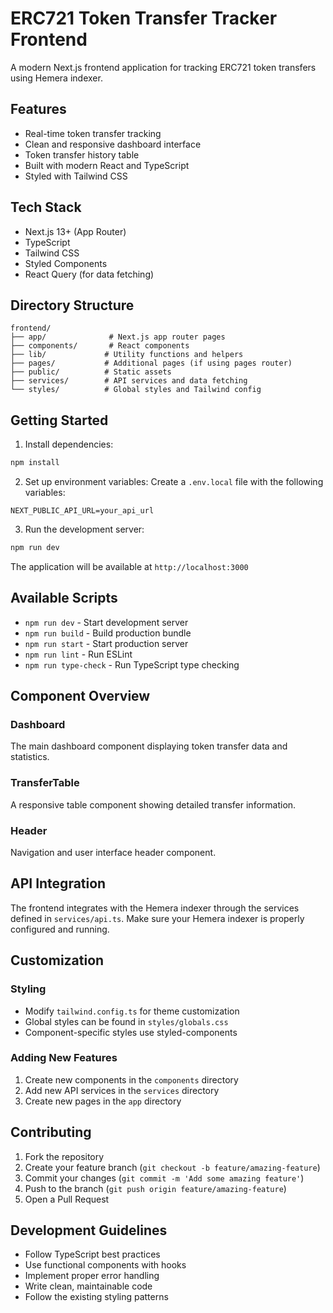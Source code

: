 # ERC721 Token Transfer Tracker Frontend

A modern Next.js frontend application for tracking ERC721 token transfers using Hemera indexer.

## Features

- Real-time token transfer tracking
- Clean and responsive dashboard interface
- Token transfer history table
- Built with modern React and TypeScript
- Styled with Tailwind CSS

## Tech Stack

- Next.js 13+ (App Router)
- TypeScript
- Tailwind CSS
- Styled Components
- React Query (for data fetching)

## Directory Structure

```
frontend/
├── app/              # Next.js app router pages
├── components/       # React components
├── lib/             # Utility functions and helpers
├── pages/           # Additional pages (if using pages router)
├── public/          # Static assets
├── services/        # API services and data fetching
└── styles/          # Global styles and Tailwind config
```

## Getting Started

1. Install dependencies:
```bash
npm install
```

2. Set up environment variables:
Create a `.env.local` file with the following variables:
```env
NEXT_PUBLIC_API_URL=your_api_url
```

3. Run the development server:
```bash
npm run dev
```

The application will be available at `http://localhost:3000`

## Available Scripts

- `npm run dev` - Start development server
- `npm run build` - Build production bundle
- `npm run start` - Start production server
- `npm run lint` - Run ESLint
- `npm run type-check` - Run TypeScript type checking

## Component Overview

### Dashboard
The main dashboard component displaying token transfer data and statistics.

### TransferTable
A responsive table component showing detailed transfer information.

### Header
Navigation and user interface header component.

## API Integration

The frontend integrates with the Hemera indexer through the services defined in `services/api.ts`. Make sure your Hemera indexer is properly configured and running.

## Customization

### Styling
- Modify `tailwind.config.ts` for theme customization
- Global styles can be found in `styles/globals.css`
- Component-specific styles use styled-components

### Adding New Features
1. Create new components in the `components` directory
2. Add new API services in the `services` directory
3. Create new pages in the `app` directory

## Contributing

1. Fork the repository
2. Create your feature branch (`git checkout -b feature/amazing-feature`)
3. Commit your changes (`git commit -m 'Add some amazing feature'`)
4. Push to the branch (`git push origin feature/amazing-feature`)
5. Open a Pull Request

## Development Guidelines

- Follow TypeScript best practices
- Use functional components with hooks
- Implement proper error handling
- Write clean, maintainable code
- Follow the existing styling patterns
